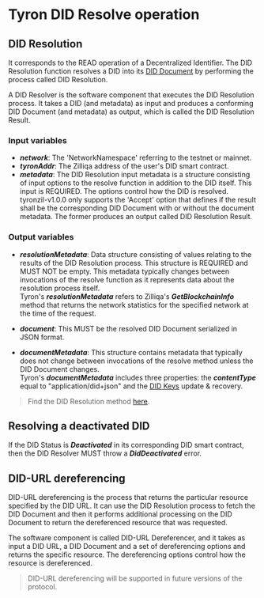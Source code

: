 # Tyron DID Resolve operation

## DID Resolution

It corresponds to the READ operation of a Decentralized Identifier. The DID Resolution function resolves a DID into its [DID Document](../did-document.md) by performing the process called DID Resolution.

A DID Resolver is the software component that executes the DID Resolution process. It takes a DID (and metadata) as input and produces a conforming DID Document (and metadata) as output, which is called the DID Resolution Result.

### Input variables

- ***network***: The 'NetworkNamespace' referring to the testnet or mainnet.
- ***tyronAddr***: The Zilliqa address of the user's DID smart contract.
- ***metadata***: The DID Resolution input metadata is a structure consisting of input options to the resolve function in addition to the DID itself. This input is REQUIRED. The options control how the DID is resolved. tyronzil-v1.0.0 only supports the 'Accept' option that defines if the result shall be the corresponding DID Document with or without the document metadata. The former produces an output called DID Resolution Result.

### Output variables

- ***resolutionMetadata***: Data structure consisting of values relating to the results of the DID Resolution process. This structure is REQUIRED and MUST NOT be empty. This metadata typically changes between invocations of the resolve function as it represents data about the resolution process itself.  
Tyron's ***resolutionMetadata*** refers to Zilliqa's ***GetBlockchainInfo*** method that returns the network statistics for the specified network at the time of the request.

- ***document***: This MUST be the resolved DID Document serialized in JSON format.
- ***documentMetadata***: This structure contains metadata that typically does not change between invocations of the resolve method unless the DID Document changes.  
Tyron's ***documentMetadata*** includes three properties: the ***contentType*** equal to "application/did+json" and the [DID Keys](../protocol-parameters.md#did-keys) update & recovery.

> Find the DID Resolution method [here](https://github.com/tralcanx/tyronzil/blob/master/src/lib/decentralized-identity/did-document.ts).

## Resolving a deactivated DID

If the DID Status is ***Deactivated*** in its corresponding DID smart contract, then the DID Resolver MUST throw a ***DidDeactivated*** error.

## DID-URL dereferencing

DID-URL dereferencing is the process that returns the particular resource specified by the DID URL. It can use the DID Resolution process to fetch the DID Document and then it performs additional processing on the DID Document to return the dereferenced resource that was requested.

The software component is called DID-URL Dereferencer, and it takes as input a DID URL, a DID Document and a set of dereferencing options and returns the specific resource. The dereferencing options control how the resource is dereferenced.

> DID-URL dereferencing will be supported in future versions of the protocol.
